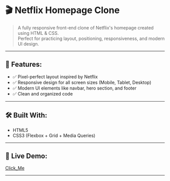 # 🎬 Netflix Homepage Clone

> A fully responsive front-end clone of Netflix's homepage created using HTML & CSS.  
> Perfect for practicing layout, positioning, responsiveness, and modern UI design.

---

## 📌 Features:

- ✅ Pixel-perfect layout inspired by Netflix
- ✅ Responsive design for all screen sizes (Mobile, Tablet, Desktop)
- ✅ Modern UI elements like navbar, hero section, and footer
- ✅ Clean and organized code

---

## 🛠️ Built With:

- HTML5  
- CSS3 (Flexbox + Grid + Media Queries)

---

## 🚀 Live Demo:

[Click_Me](https//:Ntfliix-clone-omega.vercel.app)

---
